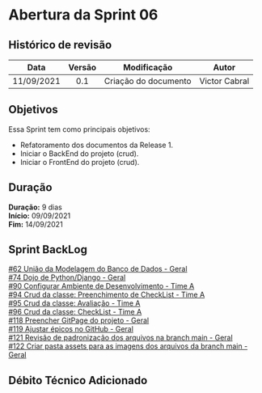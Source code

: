 # Abertura da Sprint 06

## Histórico de revisão

| **Data** |  **Versão** | **Modificação**  |  **Autor** |
|:-:|:-:|:-:|:-:|
|    11/09/2021   |  0.1 | Criação do documento  | Victor Cabral |

## Objetivos

Essa Sprint tem como principais objetivos: 
- Refatoramento dos documentos da Release 1. 
- Iniciar o BackEnd do projeto (crud). 
- Iniciar o FrontEnd do projeto (crud).

## Duração

**Duração:** 9 dias
<br>
**Início:** 09/09/2021
<br>
**Fim:** 14/09/2021

## Sprint BackLog

[#62 União da Modelagem do Banco de Dados - Geral](https://github.com/fga-eps-mds/2021-1-hospitalar/issues/62)
<br>
[#74 Dojo de Python/Django - Geral](https://github.com/fga-eps-mds/2021-1-hospitalar/issues/74)
<br>
[#90 Configurar Ambiente de Desenvolvimento - Time A](https://github.com/fga-eps-mds/2021-1-hospitalar/issues/90)
<br>
[#94 Crud da classe: Preenchimento de CheckList - Time A](https://github.com/fga-eps-mds/2021-1-hospitalar/issues/94)
<br>
[#95 Crud da classe: Avaliação - Time A](https://github.com/fga-eps-mds/2021-1-hospitalar/issues/95)
<br>
[#96 Crud da classe: CheckList - Time A](https://github.com/fga-eps-mds/2021-1-hospitalar/issues/96)
<br>
[#118 Preencher GitPage do projeto - Geral](https://github.com/fga-eps-mds/2021-1-hospitalar/issues/118)
<br>
[#119 Ajustar épicos no GitHub - Geral](https://github.com/fga-eps-mds/2021-1-hospitalar/issues/119)
<br>
[#121 Revisão de padronização dos arquivos na branch main - Geral](https://github.com/fga-eps-mds/2021-1-hospitalar/issues/121)
<br>
[#122 Criar pasta assets para as imagens dos arquivos da branch main - Geral](https://github.com/fga-eps-mds/2021-1-hospitalar/issues/122)

## Débito Técnico Adicionado

